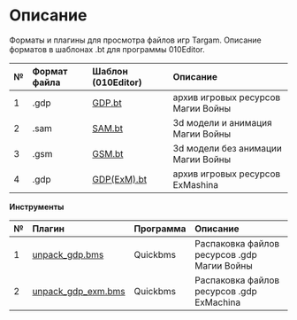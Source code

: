 # Описание

Форматы и плагины для просмотра файлов игр Targam. Описание форматов в шаблонах .bt для программы 010Editor.

 № | Формат файла       | Шаблон (010Editor)     |    Описание |
| :--- | :--------- | :----------- | :---------- |
| 1 | .gdp        | [GDP.bt](https://github.com/AlexKimov/targem-file-formats/blob/master/templates/010editor/GDP.bt)  |   архив игровых ресурсов Магии Войны |
| 2 | .sam        | [SAM.bt](https://github.com/AlexKimov/targem-file-formats/blob/master/templates/010editor/SAM.bt)  |   3d модели и анимация Магии Войны |
| 3 | .gsm        | [GSM.bt](https://github.com/AlexKimov/targem-file-formats/blob/master/templates/010editor/GSM.bt)  |   3d модели без анимации Магии Войны |
| 4 | .gdp        | [GDP(ExM).bt](https://github.com/AlexKimov/targem-file-formats/blob/master/templates/010editor/GDP(ExM).bt)  |   архив игровых ресурсов ExMashina |

**Инструменты**

| № | Плагин       | Программа | Описание |  
| :--- | :--------- | :----------- | :---- | 
| 1 | [unpack_gdp.bms](https://github.com/AlexKimov/targem-file-formats/blob/master/scripts/quickbms/unpack_gdp.bms) | Quickbms | Распаковка файлов ресурсов .gdp Магии Войны  |
| 2 | [unpack_gdp_exm.bms](https://github.com/AlexKimov/targem-file-formats/blob/master/scripts/quickbms/exm/unpack_gdp_exm.bms) | Quickbms | Распаковка файлов ресурсов .gdp ExMachina |